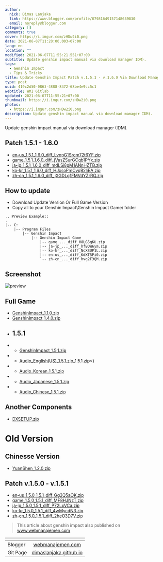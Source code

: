 ```yaml
---
author:
  nick: Dimas Lanjaka
  link: https://www.blogger.com/profile/07981649157148639830
  email: noreply@blogger.com
category: []
comments: true
cover: https://i.imgur.com/zHDw2i0.png
date: 2021-06-07T11:20:00.003+07:00
lang: en
location: ""
modified: 2021-06-07T11:55:21.551+07:00
subtitle: Update genshin impact manual via download manager IDM).
tags:
  - Genshin Impact
  - Tips & Tricks
title: Update Genshin Impact Patch v.1.5.1 - v.1.6.0 Via Download Manager
type: post
uuid: 419c2d50-0863-4888-8472-68be4e9cc5c1
webtitle: WMI Gitlab
updated: 2021-06-07T11:55:21+07:00
thumbnail: https://i.imgur.com/zHDw2i0.png
photos:
  - https://i.imgur.com/zHDw2i0.png
description: Update genshin impact manual via download manager IDM).
---
```


<p>Update genshin impact manual via download manager (IDM).</p><a name="more"></a><h2 id="patch-1-5-1-1-6-0">Patch 1.5.1 - 1.6.0</h2><ul><li><a href="https://autopatchhk.yuanshen.com/client_app/update/hk4e_global/10/en-us_1.5.1_1.6.0_diff_LvqpG1Srcm72t6YF.zip" rel="noopener noreferer nofollow">en-us_1.5.1_1.6.0_diff_LvqpG1Srcm72t6YF.zip</a></li><li><a href="https://autopatchhk.yuanshen.com/client_app/update/hk4e_global/10/game_1.5.1_1.6.0_diff_jVasZSurGCqb1PYx.zip" rel="noopener noreferer nofollow">game_1.5.1_1.6.0_diff_jVasZSurGCqb1PYx.zip</a></li><li><a href="https://autopatchhk.yuanshen.com/client_app/update/hk4e_global/10/ja-jp_1.5.1_1.6.0_diff_mdLSj8pM1ANnHZTB.zip" rel="noopener noreferer nofollow">ja-jp_1.5.1_1.6.0_diff_mdLSj8pM1ANnHZTB.zip</a></li><li><a href="https://autopatchhk.yuanshen.com/client_app/update/hk4e_global/10/ko-kr_1.5.1_1.6.0_diff_HJxsoPmCvqB2liEA.zip" rel="noopener noreferer nofollow">ko-kr_1.5.1_1.6.0_diff_HJxsoPmCvqB2liEA.zip</a></li><li><a href="https://autopatchhk.yuanshen.com/client_app/update/hk4e_global/10/zh-cn_1.5.1_1.6.0_diff_jXGDLg1FMVdYZrRQ.zip" rel="noopener noreferer nofollow">zh-cn_1.5.1_1.6.0_diff_jXGDLg1FMVdYZrRQ.zip</a></li></ul><h2 id="how-to-update">How to update</h2><ul><li>Download Update Version Or Full Game Version</li><li>Copy all to your Genshin Impact\Genshin Impact Game\ folder</li></ul><pre><code>.. Preview Example::<br>.<br>|<span class="hljs-comment">-- C:</span><br>    |<span class="hljs-comment">-- Program Files</span><br>        |<span class="hljs-comment">-- Genshin Impact</span><br>            |<span class="hljs-comment">-- Genshin Impact Game</span><br>                |<span class="hljs-comment">-- game_..._diff_H8LGSgKU.zip</span><br>                |<span class="hljs-comment">-- ja-jp_..._diff_hfBOW6ym.zip</span><br>                |<span class="hljs-comment">-- ko-kr_..._diff_NcX8UP1L.zip</span><br>                |<span class="hljs-comment">-- en-us_..._diff_KdXT5Pi0.zip</span><br>                `<span class="hljs-comment">-- zh-cn_..._diff_hvg2F3QM.zip</span><br></code></pre><h2 id="screenshot">Screenshot</h2><p><img src="https://i.imgur.com/zHDw2i0.png" alt="preview"></p><h2 id="full-game">Full Game</h2><ul><li><a href="https://autopatchhk.yuanshen.com/client_app/pc_mihoyo/20201111_8e266b33e565ddf8/GenshinImpact_1.1.0.zip" rel="noopener noreferer nofollow">GenshinImpact_1.1.0.zip</a></li><li><a href="https://autopatchhk.yuanshen.com/client_app/pc_mihoyo/20210317_67c8f1002bb26672/GenshinImpact_1.4.0.zip" rel="noopener noreferer nofollow">GenshinImpact_1.4.0.zip</a></li><li><h2 id="1-5-1">1.5.1</h2></li><li><ul><li><a href="https://autopatchhk.yuanshen.com/client_app/pc_mihoyo/20210430_27ad367085356fd4/GenshinImpact_1.5.1.zip" rel="noopener noreferer nofollow">GenshinImpact_1.5.1.zip</a></li></ul></li><li><ul><li><a href="https://autopatchhk.yuanshen.com/client_app/pc_mihoyo/20210430_27ad367085356fd4/Audio_English(US" rel="noopener noreferer nofollow">Audio_English(US)_1.5.1.zip</a>_1.5.1.zip&gt;)</li></ul></li><li><ul><li><a href="https://autopatchhk.yuanshen.com/client_app/pc_mihoyo/20210430_27ad367085356fd4/Audio_Korean_1.5.1.zip" rel="noopener noreferer nofollow">Audio_Korean_1.5.1.zip</a></li></ul></li><li><ul><li><a href="https://autopatchhk.yuanshen.com/client_app/pc_mihoyo/20210430_27ad367085356fd4/Audio_Japanese_1.5.1.zip" rel="noopener noreferer nofollow">Audio_Japanese_1.5.1.zip</a></li></ul></li><li><ul><li><a href="https://autopatchhk.yuanshen.com/client_app/pc_mihoyo/20210430_27ad367085356fd4/Audio_Chinese_1.5.1.zip" rel="noopener noreferer nofollow">Audio_Chinese_1.5.1.zip</a></li></ul></li></ul><h2 id="another-components">Another Components</h2><ul><li><a href="https://autopatchhk.yuanshen.com/client_app/plugins/DXSETUP.zip" rel="noopener noreferer nofollow">DXSETUP.zip</a></li></ul><h1 id="old-version">Old Version</h1><h2 id="chinesse-version">Chinesse Version</h2><ul><li><a href="https://autopatchhk.yuanshen.com/client_app/update/hk4e_global/10/YuanShen_1.2.0.zip" rel="noopener noreferer nofollow">YuanShen_1.2.0.zip</a></li></ul><h2 id="patch-v-1-5-0-v-1-5-1">Patch v.1.5.0 - v.1.5.1</h2><ul><li><a href="https://autopatchhk.yuanshen.com/client_app/update/hk4e_global/10/en-us_1.5.0_1.5.1_diff_Gg3Q5aOK.zip" rel="noopener noreferer nofollow">en-us_1.5.0_1.5.1_diff_Gg3Q5aOK.zip</a></li><li><a href="https://autopatchhk.yuanshen.com/client_app/update/hk4e_global/10/game_1.5.0_1.5.1_diff_MF8HJNzT.zip" rel="noopener noreferer nofollow">game_1.5.0_1.5.1_diff_MF8HJNzT.zip</a></li><li><a href="https://autopatchhk.yuanshen.com/client_app/update/hk4e_global/10/ja-jp_1.5.0_1.5.1_diff_P72LxVCa.zip" rel="noopener noreferer nofollow">ja-jp_1.5.0_1.5.1_diff_P72LxVCa.zip</a></li><li><a href="https://autopatchhk.yuanshen.com/client_app/update/hk4e_global/10/ko-kr_1.5.0_1.5.1_diff_4wMycdN3.zip" rel="noopener noreferer nofollow">ko-kr_1.5.0_1.5.1_diff_4wMycdN3.zip</a></li><li><a href="https://autopatchhk.yuanshen.com/client_app/update/hk4e_global/10/zh-cn_1.5.0_1.5.1_diff_2heO3D7V.zip" rel="noopener noreferer nofollow">zh-cn_1.5.0_1.5.1_diff_2heO3D7V.zip</a></li></ul><blockquote>This article about genshin impact also published on <a href="https://www.webmanajemen.com">www.webmanajemen.com</a></blockquote> <table><thead><tr><th></th><th style="text-align:center"></th></tr></thead><tbody><tr><td>Blogger</td><td style="text-align:center"><a href="https://webmanajemen.com">webmanajemen.com</a></td></tr><tr><td>Git Page</td><td style="text-align:center"><a href="https://dimaslanjaka.github.io">dimaslanjaka.github.io</a></td></tr></tbody></table><script>document.querySelectorAll("pre,code");
  pretext.forEach(function (el) {
    el.classList.toggle("notranslate", true);
  });</script><script>document.querySelectorAll("pre,code");
  pretext.forEach(function (el) {
    el.classList.toggle("notranslate", true);
  });</script><script>document.querySelectorAll("pre,code");
  pretext.forEach(function (el) {
    el.classList.toggle("notranslate", true);
  });</script>
